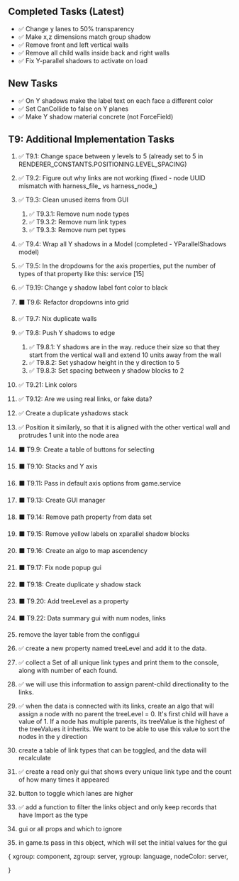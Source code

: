 
## Completed Tasks (Latest)
- ✅ Change y lanes to 50% transparency
- ✅ Make x,z dimensions match group shadow
- ✅ Remove front and left vertical walls
- ✅ Remove all child walls inside back and right walls
- ✅ Fix Y-parallel shadows to activate on load

## New Tasks
- ✅ On Y shadows make the label text on each face a different color
- ✅ Set CanCollide to false on Y planes
- ✅ Make Y shadow material concrete (not ForceField)

## T9: Additional Implementation Tasks

1. ✅ T9.1: Change space between y levels to 5 (already set to 5 in RENDERER_CONSTANTS.POSITIONING.LEVEL_SPACING)
2. ✅ T9.2: Figure out why links are not working (fixed - node UUID mismatch with harness_file_ vs harness_node_)
3. ✅ T9.3: Clean unused items from GUI
   1. ✅ T9.3.1: Remove num node types
   2. ✅ T9.3.2: Remove num link types
   3. ✅ T9.3.3: Remove num pet types
4. ✅ T9.4: Wrap all Y shadows in a Model (completed - YParallelShadows model)
5. ✅ T9.5: In the dropdowns for the axis properties, put the number of types of that property like this: service [15]
19. ✅ T9.19: Change y shadow label font color to black
6. ⬛ T9.6: Refactor dropdowns into grid
7. ✅ T9.7: Nix duplicate walls
8. ✅ T9.8: Push Y shadows to edge
   1. ✅ T9.8.1: Y shadows are in the way. reduce their size so that they start from the vertical wall and extend 10 units away from the wall
   2. ✅ T9.8.2: Set yshadow height in the y direction to 5
   3. ✅ T9.8.3: Set spacing between y shadow blocks to 2

21. ✅ T9.21: Link colors
12. ✅ T9.12: Are we using real links, or fake data?
23. ✅ Create a duplicate yshadows stack
  1. ✅ Position it similarly, so that it is aligned with the other vertical wall and protrudes 1 unit into the node area

9. ⬛ T9.9: Create a table of buttons for selecting
10. ⬛ T9.10: Stacks and Y axis
11. ⬛ T9.11: Pass in default axis options from game.service
13. ⬛ T9.13: Create GUI manager

14. ⬛ T9.14: Remove path property from data set
15. ⬛ T9.15: Remove yellow labels on xparallel shadow blocks
16. ⬛ T9.16: Create an algo to map ascendency
17. ⬛ T9.17: Fix node popup gui
18. ⬛ T9.18: Create duplicate y shadow stack
20. ⬛ T9.20: Add treeLevel as a property
22. ⬛ T9.22: Data summary gui with num nodes, links





24. remove the layer table from the configgui

25. ✅ create a new property named treeLevel and add it to the data.
   1. ✅ collect a Set of all unique link types and print them to the console, along with number of each found.
   2. ✅ we will use this information to assign parent-child directionality to the links.
   3. ✅ when the data is connected with its links, create an algo that will assign a node with no parent the treeLevel = 0.  It's first child will have a value of 1.  If a node has multiple parents, its treeValue is the highest of the treeValues it inherits.  We want to be able to use this value to sort the nodes in the y direction

26. create a table of link types that can be toggled, and the data will recalculate

27. ✅ create a read only gui that shows every unique link type and the count of how many times it appeared

28. button to toggle which lanes are higher

29. ✅ add a function to filter the links object and only keep records that have Import as the type

30. gui or all props and which to ignore

31. in game.ts pass in this object, which will set the initial values for the gui

{
xgroup: component,
zgroup: server,
ygroup: language,
nodeColor: server,

}